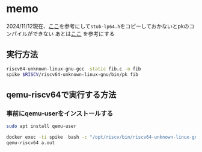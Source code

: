 # memo

2024/11/12現在、[ここ](https://github.com/riscv-software-src/riscv-pk/pull/114)を参考にして`stub-lp64.h`をコピーしておかないとpkのコンパイルができない
あとは[ここ](https://zenn.dev/ohno418/articles/5f6d5e01dc4981) を参考にする

## 実行方法

```bash
riscv64-unknown-linux-gnu-gcc -static fib.c -o fib
spike $RISCV/riscv64-unknown-linux-gnu/bin/pk fib
```

## qemu-riscv64で実行する方法

### 事前にqemu-userをインストールする

```bash
sudo apt install qemu-user
```

```bash
docker exec -ti spike  bash -c "/opt/riscv/bin/riscv64-unknown-linux-gnu-gcc -static ~/fib.c && mv a.out /mnt/"
qemu-riscv64 a.out
```

